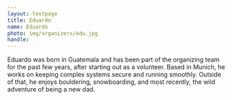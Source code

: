 ```yaml
---
layout: textpage
title: Eduardo
name: Eduardo
photo: img/organizers/edu.jpg
handle: 
---
```


Eduardo was born in Guatemala and has been part of the organizing team for the past few years, after starting out as a volunteer. Based in Munich, he works on keeping complex systems secure and running smoothly. Outside of that, he enjoys bouldering, snowboarding, and most recently, the wild adventure of being a new dad.
